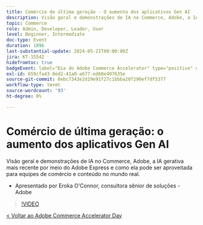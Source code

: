 ```yaml
---
title: Comércio de última geração - O aumento dos aplicativos Gen AI
description: Visão geral e demonstrações de IA no Commerce, Adobe, a IA gerativa mais recente por meio do Adobe Express e como ela pode ser aproveitada para equipes de comércio e conteúdo no mundo real.
topic: Commerce
role: Admin, Developer, Leader, User
level: Beginner, Intermediate
doc-type: Event
duration: 1896
last-substantial-update: 2024-05-21T00:00:00Z
jira: KT-15542
hidefromtoc: true
badgeEvent: label="Dia do Adobe Commerce Accelerator" type="positive" url="https://experienceleague.adobe.com/en/docs/events/apac-commerce-recordings/2024/overview"
exl-id: 659cfa43-8ed2-41a0-a677-ed60e497635e
source-git-commit: 0ebc7343e2d19e91f27c1bbba20f290ef7df5377
workflow-type: tm+mt
source-wordcount: '93'
ht-degree: 0%

---
```


# Comércio de última geração: o aumento dos aplicativos Gen AI

Visão geral e demonstrações de IA no Commerce, Adobe, a IA gerativa mais recente por meio do Adobe Express e como ela pode ser aproveitada para equipes de comércio e conteúdo no mundo real.

+ Apresentado por Eroka O&#39;Connor, consultora sênior de soluções - Adobe

>[!VIDEO](https://video.tv.adobe.com/v/3429269/?learn=on)

[&lt; Voltar ao Adobe Commerce Accelerator Day](./overview.md)
